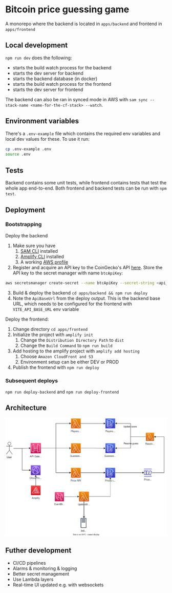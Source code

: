 # Bitcoin price guessing game

A monorepo where the backend is located in `apps/backend` and frontend in `apps/frontend`

## Local development

`npm run dev` does the following:

- starts the build watch process for the backend
- starts the dev server for backend
- starts the backend database (in docker)
- starts the build watch process for the frontend
- starts the dev server for frontend

The backend can also be ran in synced mode in AWS with `sam sync --stack-name <name-for-the-cf-stack> --watch`.

## Environment variables

There's a `.env-example` file which contains the required env variables and local dev values for these. To use it run:

```bash
cp .env-example .env
source .env
```

## Tests

Backend contains some unit tests, while frontend contains tests that test the whole app end-to-end. Both frontend and backend tests can be run with `npm test`.

## Deployment

### Bootstrapping

Deploy the backend

1. Make sure you have
   1. [SAM CLI](https://docs.aws.amazon.com/serverless-application-model/latest/developerguide/install-sam-cli.html) installed
   2. [Amplify CLI](https://docs.amplify.aws/cli/start/install/) installed
   3. A working [AWS profile](https://docs.aws.amazon.com/cli/latest/userguide/cli-configure-profiles.html)
2. Register and acquire an API key to the CoinGecko's API [here](https://rapidapi.com/coingecko/api/coingecko/). Store the API key to the secret manager with name `btcApiKey`:

```bash
aws secretsmanager create-secret --name btcApiKey --secret-string <api_key_here>
```

3. Build & deploy the backend `cd apps/backend && npm run deploy`
4. Note the `ApiBaseUrl` from the deploy output. This is the backend base URL, which needs to be configured for the frontend with `VITE_API_BASE_URL` env variable

Deploy the frontend:

1. Change directory `cd apps/frontend`
2. Initialize the project with `amplify init`
   1. Change the `Distribution Directory Path` to `dist`
   2. Change the `Build Command` to `npm run build`
3. Add hosting to the amplify project with `amplify add hosting`
   1. Choose `Amazon CloudFront and S3`
   2. Environment setup can be either DEV or PROD
4. Publish the frontend with `npm run deploy`

### Subsequent deploys

`npm run deploy-backend` and `npm run deploy-frontend`

## Architecture

![Emissions calculation overview](./docs/architecture.drawio.svg)

## Futher development

- CI/CD pipelines
- Alarms & monitoring & logging
- Better secret management
- Use Lambda layers
- Real-time UI updated e.g. with websockets

